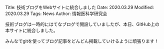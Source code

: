 Title: 技術ブログをWebサイトに統合しました
Date: 2020.03.29
Modified: 2020.03.29
Tags: News
Author: 情報医科学研究会

技術ブログは一時的にはてなブログで開設していましたが、本日、GitHub上の本サイトに統合しました。

みんなでgitを使ってブログ記事をどんどん掲載していけるように頑張ります！
